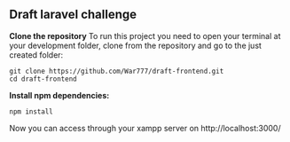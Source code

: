 ## **Draft laravel challenge**
**Clone the repository**
To run this project you need to open your terminal at your development folder, clone from the repository and go to the just created folder:

    git clone https://github.com/War777/draft-frontend.git
    cd draft-frontend

**Install npm dependencies:**

    npm install
  
Now you can access through your xampp server on http://localhost:3000/